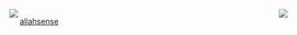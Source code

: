 <img align="left" src="https://github-readme-stats.vercel.app/api/top-langs/?username=xxalexxxddd&theme=dark&show_icons=true" />
<img align="right" src="https://github-readme-stats.vercel.app/api?username=xxalexxxddd&theme=dark&show_icons=true" />

<a href=[allahsense]>allahsense</a>

[allahsense]: https://allahsense.icu
[github]: https://www.github.com/xxalexxxddd
